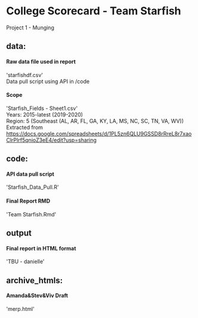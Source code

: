 # College Scorecard - Team Starfish
Project 1 - Munging  
  
  
## data:  
  #### Raw data file used in report   
  'starfishdf.csv'    
  Data pull script using API in /code  
    
  #### Scope   
  'Starfish_Fields - Sheet1.csv'  
  Years: 2015-latest (2019-2020)  
  Region: 5 (Southeast (AL, AR, FL, GA, KY, LA, MS, NC, SC, TN, VA, WV))  
  Extracted from https://docs.google.com/spreadsheets/d/1PL5zn6QLU9GSSD8rRreL8r7xaoClrPIrf5qnioZ3eE4/edit?usp=sharing  
  
  
## code:  
  #### API data pull script   
  'Starfish_Data_Pull.R'  
    
  #### Final Report RMD   
  'Team Starfish.Rmd'  

    
## output  
  #### Final report in HTML format   
  'TBU - danielle'  
    
  
## archive_htmls:  
  #### Amanda&Stev&Viv Draft   
  'merp.html'  
